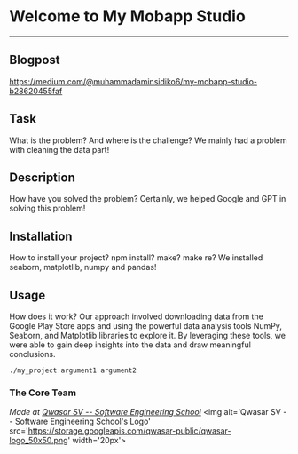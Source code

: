 # Welcome to My Mobapp Studio
***

## Blogpost
https://medium.com/@muhammadaminsidiko6/my-mobapp-studio-b28620455faf

## Task
What is the problem? And where is the challenge?
We mainly had a problem with cleaning the data part!

## Description
How have you solved the problem?
Certainly, we helped Google and GPT in solving this problem!

## Installation
How to install your project? npm install? make? make re?
We installed seaborn, matplotlib, numpy and pandas!

## Usage
How does it work?
Our approach involved downloading data from the Google Play Store apps and using the powerful data analysis tools NumPy, 
Seaborn, and Matplotlib libraries to explore it. By leveraging these tools, we were able to gain deep insights into the data and draw meaningful conclusions.


```
./my_project argument1 argument2
```

### The Core Team


<span><i>Made at <a href='https://qwasar.io'>Qwasar SV -- Software Engineering School</a></i></span>
<span><img alt='Qwasar SV -- Software Engineering School's Logo' src='https://storage.googleapis.com/qwasar-public/qwasar-logo_50x50.png' width='20px'></span>